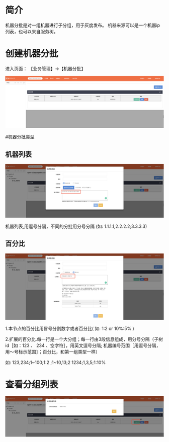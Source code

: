 # 简介

机器分批是对一组机器进行子分组，用于灰度发布。
机器来源可以是一个机器ip列表，也可以来自服务树。


# 创建机器分批

进入页面： 【业务管理】->【机器分批】

![新建机器分批](/机器分批/images/新建.png)


#机器分批类型

## 机器列表
![机器列表方式](/机器分批/images/机器列表方式.png)

机器列表,用逗号分隔，不同的分批用分号分隔 (如: 1.1.1.1,2.2.2.2;3.3.3.3)

## 百分比

![百分比方式](/机器分批/images/百分比方式.png)

1.本节点的百分比用冒号分割数字或者百分比( 如: 1:2 or 10%:5% )

2.扩展的百分比.每一行是一个大分组；每一行由3段信息组成，用分号分隔（子树id［如：123 、 234 、空字符］，用英文逗号分隔; 机器编号范围［用逗号分隔，用～号标示范围］；百分比，和第一组类型一样）

如: 123,234;1~100;1:2
;1~10,13;2
1234;1,3,5;1:10%

# 查看分组列表

![分组列表](/机器分批/images/分组列表.png)